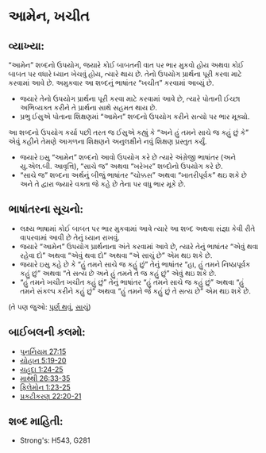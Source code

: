 # આમેન, ખચીત 

## વ્યાખ્યા: 

“આમેન” શબ્દનો ઉપયોગ, જયારે કોઈ બાબતની વાત પર ભાર મુકવો હોય અથવા કોઈ બાબત પર વધારે ધ્યાન ખેચવું હોય, ત્યારે થાય છે.
તેનો ઉપયોગ પ્રાર્થના પૂરી કરવા માટે કરવામાં આવે છે.
અમુકવાર આ શબ્દનું ભાષાંતર “ખચીત” કરવામાં આવ્યું છે.

* જયારે તેનો ઉપયોગ પ્રાર્થના પૂરી કરવા માટે કરવામાં આવે છે, ત્યારે પોતાની ઈચ્છા અભિવ્યક્ત કરીને તે પ્રાર્થના સાથે સહમત થાય છે.
* પ્રભુ ઈસુએ પોતાના શિક્ષણમાં “આમેન” શબ્દનો ઉપયોગ કરીને સત્યો પર ભાર મૂક્યો.

આ શબ્દનો ઉપયોગ કર્યા પછી તરત જ ઈસુએ કહ્યું કે “અને હું તમને સાચે જ કહું છું કે” એવું કહીને તેમણે આગળના શિક્ષણને અનુલક્ષીને નવું શિક્ષણ પ્રસ્તુત કર્યું.

* જયારે ઇસુ “આમેન” શબ્દનો આવો ઉપયોગ કરે છે ત્યારે અંગ્રેજી ભાષાંતર (અને યુ.એલ.બી. આવૃત્તિ), “સાચે જ” અથવા “ખરેખર” શબ્દોનો ઉપયોગ કરે છે.
* “સાચે જ” શબ્દના અર્થનું બીજું ભાષાંતર “ચોક્કસ” અથવા “ખાતરીપૂર્વક” થઇ શકે છે અને તે દ્વારા જ્યારે વક્તા જે કહે છે તેના પર વધુ ભાર મૂકે છે.

## ભાષાંતરના સૂચનો: 

* લક્ષ્ય ભાષામાં કોઈ બાબત પર ભાર મુકવામાં આવે ત્યારે આ શબ્દ અથવા સંજ્ઞા કેવી રીતે વાપરવામાં આવી છે તેનું ધ્યાન રાખવું.
* જયારે “આમેન” ઉપયોગ પ્રાર્થનાના અંતે કરવામાં આવે છે, ત્યારે તેનું ભાષાંતર “એવું થવા રહેવા દો” અથવા “એવું થવા દો” અથવા “એ સાચું છે” એમ થઇ શકે છે.
* જયારે ઇસુ કહે છે કે “હું તમને સાચે જ કહું છું” તેનું ભાષાંતર “હા, હું તમને નિષ્ઠાપૂર્વક કહું છું” અથવા “તે સત્ય છે અને હું તમને તે જ કહું છું” એવું થઇ શકે છે.
* “હું તમને ખચીત ખચીત કહું છું” તેનું ભાષાંતર “હું તમને સાચે જ કહું છું” અથવા “હું તમને સંકલ્પ કરીને કહું છું” અથવા “હું તમને જે કહું છું તે સત્ય છે” એમ થઇ શકે છે.

(તે પણ જુઓ: [પૂર્ણ થવું](../kt/fulfill.md), [સાચું](../kt/true.md))

## બાઈબલની કલમો: 

* [પુનર્નિયમ 27:15](rc://gu/tn/help/deu/27/15)
* [યોહાન 5:19-20](rc://gu/tn/help/jhn/05/19)
* [યહૂદા 1:24-25](rc://gu/tn/help/jud/01/24)
* [માથ્થી 26:33-35](rc://gu/tn/help/mat/26/33)
* [ફિલેમોન 1:23-25](rc://gu/tn/help/phm/01/23)
* [પ્રકટીકરણ 22:20-21](rc://gu/tn/help/rev/22/20)

## શબ્દ માહિતી: 

* Strong's: H543, G281
